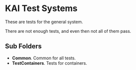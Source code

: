 # KAI Test Systems

These are tests for the general system.

There are not enough tests, and even then not all of them pass.

## Sub Folders

* **Common**. Common for all tests.
* **TestContainers**. Tests for containers.

